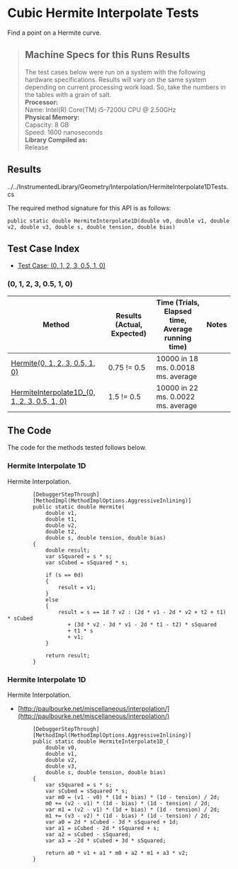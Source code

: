 # Cubic Hermite Interpolate Tests

Find a point on a Hermite curve.

> ## Machine Specs for this Runs Results
> The test cases below were run on a system with the following hardware specifications. Results will vary on the same system depending on current processing work load. So, take the numbers in the tables with a grain of salt.  
> **Processor:**  
> Name: Intel(R) Core(TM) i5-7200U CPU @ 2.50GHz  
  > **Physical Memory:**  
> Capacity: 8 GB  
> Speed: 1600 nanoseconds  
  > **Library Compiled as:**  
> Release  

## Results

../../InstrumentedLibrary/Geometry/Interpolation/HermiteInterpolate1DTests.cs

The required method signature for this API is as follows:

```CSharp
public static double HermiteInterpolate1D(double v0, double v1, double v2, double v3, double s, double tension, double bias)
```

## Test Case Index

- [Test Case: (0, 1, 2, 3, 0.5, 1, 0)](#0,-1,-2,-3,-0.5,-1,-0)

### (0, 1, 2, 3, 0.5, 1, 0)

| Method | Results (Actual, Expected) | Time (Trials, Elapsed time, Average running time) | Notes |
|---|---|---|---|
| [Hermite(0, 1, 2, 3, 0.5, 1, 0)](#Hermite-Interpolate-1D) | 0.75 != 0.5 | 10000 in 18 ms. 0.0018 ms. average |  |
| [HermiteInterpolate1D_(0, 1, 2, 3, 0.5, 1, 0)](#Hermite-Interpolate-1D) | 1.5 != 0.5 | 10000 in 22 ms. 0.0022 ms. average |  |

## The Code

The code for the methods tested follows below.

### Hermite Interpolate 1D

Hermite Interpolation.  

```CSharp
        [DebuggerStepThrough]
        [MethodImpl(MethodImplOptions.AggressiveInlining)]
        public static double Hermite(
            double v1,
            double t1,
            double v2,
            double t2,
            double s, double tension, double bias)
        {
            double result;
            var sSquared = s * s;
            var sCubed = sSquared * s;

            if (s == 0d)
            {
                result = v1;
            }
            else
            {
                result = s == 1d ? v2 : (2d * v1 - 2d * v2 + t2 + t1) * sCubed
                   + (3d * v2 - 3d * v1 - 2d * t1 - t2) * sSquared
                   + t1 * s
                   + v1;
            }

            return result;
        }
```

### Hermite Interpolate 1D

Hermite Interpolation.  
- [http://paulbourke.net/miscellaneous/interpolation/](http://paulbourke.net/miscellaneous/interpolation/)

```CSharp
        [DebuggerStepThrough]
        [MethodImpl(MethodImplOptions.AggressiveInlining)]
        public static double HermiteInterpolate1D_(
            double v0,
            double v1,
            double v2,
            double v3,
            double s, double tension, double bias)
        {
            var sSquared = s * s;
            var sCubed = sSquared * s;
            var m0 = (v1 - v0) * (1d + bias) * (1d - tension) / 2d;
            m0 += (v2 - v1) * (1d - bias) * (1d - tension) / 2d;
            var m1 = (v2 - v1) * (1d + bias) * (1d - tension) / 2d;
            m1 += (v3 - v2) * (1d - bias) * (1d - tension) / 2d;
            var a0 = 2d * sCubed - 3d * sSquared + 1d;
            var a1 = sCubed - 2d * sSquared + s;
            var a2 = sCubed - sSquared;
            var a3 = -2d * sCubed + 3d * sSquared;

            return a0 * v1 + a1 * m0 + a2 * m1 + a3 * v2;
        }
```

